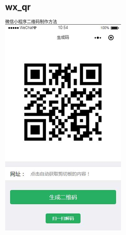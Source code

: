 # wx_qr
微信小程序二维码制作方法
![微信小程序制作二维码示例图](https://github.com/yuzhouxiaogegit/wx_qr/blob/master/%E5%BE%AE%E4%BF%A1%E5%B0%8F%E7%A8%8B%E5%BA%8F%E4%BA%8C%E7%BB%B4%E7%A0%81%E5%88%B6%E4%BD%9C%E6%96%B9%E5%BC%8F.jpg)

